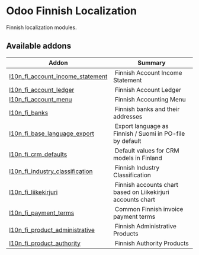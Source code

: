 Odoo Finnish Localization
=========================

Finnish localization modules.

Available addons
----------------
**Addon** | **Summary**
--- | ---
[l10n_fi_account_income_statement](l10n_fi_account_income_statement/) | Finnish Account Income Statement
[l10n_fi_account_ledger](l10n_fi_account_ledger/) | Finnish Account Ledger
[l10n_fi_account_menu](l10n_fi_account_menu/) | Finnish Accounting Menu
[l10n_fi_banks](l10n_fi_banks/) | Finnish banks and their addresses
[l10n_fi_base_language_export](l10n_fi_base_language_export/) | Export language as Finnish / Suomi in PO-file by default
[l10n_fi_crm_defaults](l10n_fi_crm_defaults/) | Default values for CRM models in Finland
[l10n_fi_industry_classification](l10n_fi_industry_classification/) | Finnish Industry Classification
[l10n_fi_liikekirjuri](l10n_fi_liikekirjuri/) | Finnish accounts chart based on Liikekirjuri accounts chart
[l10n_fi_payment_terms](l10n_fi_payment_terms/) | Common Finnish invoice payment terms
[l10n_fi_product_administrative](l10n_fi_product_administrative/) | Finnish Administrative Products
[l10n_fi_product_authority](l10n_fi_product_authority/) | Finnish Authority Products
